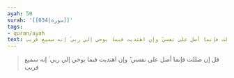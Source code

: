 ```yaml
---
ayah: 50
surah: '[[034|سورة]]'
tags:
- quran/ayah
text: قل إن ضللت فإنما أضل على نفسي ۖ وإن اهتديت فبما يوحي إلي ربي ۚ إنه سميع قريب
---
```

> قل إن ضللت فإنما أضل على نفسي ۖ وإن اهتديت فبما يوحي إلي ربي ۚ إنه سميع قريب
